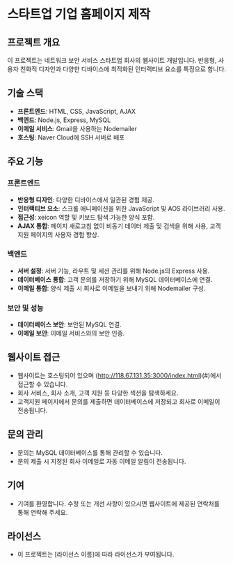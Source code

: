 #  스타트업 기업 홈페이지 제작

## 프로젝트 개요
이 프로젝트는 네트워크 보안 서비스 스타트업 회사의 웹사이트 개발입니다. 반응형, 사용자 친화적 디자인과 다양한 디바이스에 최적화된 인터랙티브 요소를 특징으로 합니다.

## 기술 스택
- **프론트엔드**: HTML, CSS, JavaScript, AJAX
- **백엔드**: Node.js, Express, MySQL
- **이메일 서비스**: Gmail을 사용하는 Nodemailer
- **호스팅**: Naver Cloud에 SSH 서버로 배포

## 주요 기능

### 프론트엔드
- **반응형 디자인**: 다양한 디바이스에서 일관된 경험 제공.
- **인터랙티브 요소**: 스크롤 애니메이션을 위한 JavaScript 및 AOS 라이브러리 사용.
- **접근성**: xeicon 역할 및 키보드 탐색 가능한 양식 포함.
- **AJAX 통합**: 페이지 새로고침 없이 비동기 데이터 제출 및 검색을 위해 사용, 고객지원 페이지의 사용자 경험 향상.

### 백엔드
- **서버 설정**: 서버 기능, 라우트 및 세션 관리를 위해 Node.js의 Express 사용.
- **데이터베이스 통합**: 고객 문의를 저장하기 위해 MySQL 데이터베이스에 연결.
- **이메일 통합**: 양식 제출 시 회사로 이메일을 보내기 위해 Nodemailer 구성.

### 보안 및 성능
- **데이터베이스 보안**: 보안된 MySQL 연결.
- **이메일 보안**: 이메일 서비스와의 보안 인증.

## 웹사이트 접근
- 웹사이트는 호스팅되어 있으며 (http://118.67.131.35:3000/index.html)(#)에서 접근할 수 있습니다.
- 회사 서비스, 회사 소개, 고객 지원 등 다양한 섹션을 탐색하세요.
- 고객지원 페이지에서 문의를 제출하면 데이터베이스에 저장되고 회사로 이메일이 전송됩니다.

## 문의 관리
- 문의는 MySQL 데이터베이스를 통해 관리할 수 있습니다.
- 문의 제출 시 지정된 회사 이메일로 자동 이메일 알림이 전송됩니다.

## 기여
- 기여를 환영합니다. 수정 또는 개선 사항이 있으시면 웹사이트에 제공된 연락처를 통해 연락해 주세요.

## 라이선스
- 이 프로젝트는 [라이선스 이름]에 따라 라이선스가 부여됩니다.
